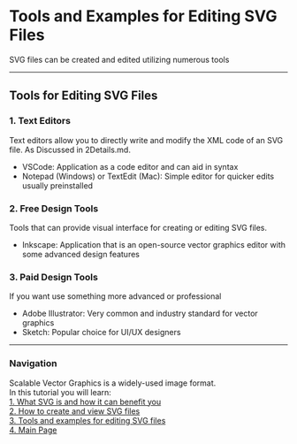 # Tools and Examples for Editing SVG Files

SVG files can be created and edited utilizing numerous tools

----

## Tools for Editing SVG Files

### 1. **Text Editors**
Text editors allow you to directly write and modify the XML code of an SVG file. As Discussed in 2Details.md.
- VSCode: Application as a code editor and can aid in syntax
- Notepad (Windows) or TextEdit (Mac): Simple editor for quicker edits usually preinstalled

### 2. **Free Design Tools**
Tools that can provide visual interface for creating or editing SVG files.
- Inkscape: Application that is an open-source vector graphics editor with some advanced design features

### 3. **Paid Design Tools**
If you want use something more advanced or professional
- Adobe Illustrator: Very common and industry standard for vector graphics
- Sketch: Popular choice for UI/UX designers

----             
             
### Navigation      
Scalable Vector Graphics is a widely-used image format.      
In this tutorial you will learn:      
[1. What SVG is and how it can benefit you](1Benefits.md)      
[2. How to create and view SVG files](2Details.md)      
[3. Tools and examples for editing SVG files](3Examples.md)      
[4. Main Page](README.md) 
